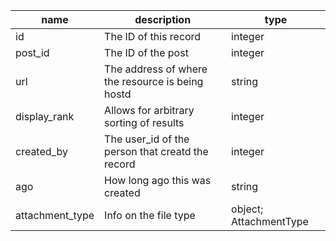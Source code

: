 | name            | description                                      | type                   |
|-----------------|--------------------------------------------------|------------------------|
| id              | The ID of this record                            | integer                |
| post_id         | The ID of the post                               | integer                |
| url             | The address of where the resource is being hostd | string                 |
| display_rank    | Allows for arbitrary sorting of results          | integer                |
| created_by      | The user_id of the person that creatd the record | integer                |
| ago             | How long ago this was created                    | string                 |
| attachment_type | Info on the file type                            | object; AttachmentType |